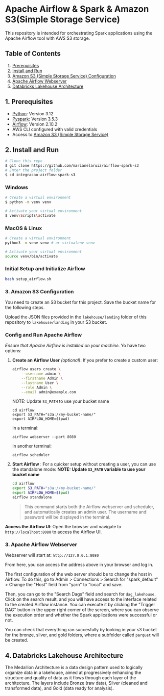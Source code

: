 # Apache Airflow & Spark & Amazon S3(Simple Storage Service)

This repository is intended for orchestrating Spark applications using the Apache Airflow tool with AWS S3 storage.

## Table of Contents

1. [Prerequisites](#prerequisites)
2. [Install and Run](#install-and-run)
3. [Amazon S3 (Simple Storage Service) Configuration](#s3-simple-storage-service-configuration)
4. [Apache Airflow Webserver](#apache-airflow-webserver)
5. [Databricks Lakehouse Architecture](#databricks-lakehouse-architecture)

## 1. Prerequisites

* [Python](https://www.python.org): Version 3.12
* [Pyspark](https://spark.apache.org/docs/latest/api/python/index.html): Version 3.5.3
* [Airflow](https://airflow.apache.org/docs/apache-airflow/stable/installation/index.html): Version 2.10.2
* AWS CLI configured with valid credentials
* Access to [Amazon S3 (Simple Storage Service)](https://aws.amazon.com/s3/)

## 2. Install and Run

```bash
# Clone this repo
$ git clone https://github.com/marianelaruiz/airflow-spark-s3
# Enter the project folder
$ cd integracao-airflow-spark-s3
```

### Windows

```bash
# Create a virtual environment
$ python -m venv venv 

# Activate your virtual environment
$ venv\Scripts\activate


```

### MacOS & Linux

```bash
# Create a virtual environment
python3 -m venv venv # or virtualenv venv

# Activate your virtual environment
source venv/bin/activate

```
### Initial Setup and Initialize Airflow
   ```bash
  bash setup_airflow.sh
   ```
### 3. Amazon S3 Configuration
You need to create an S3 bucket for this project. Save the bucket name for the following steps.

Upload the JSON files provided in the `lakehouse/landing` folder of this repository to `lakehouse/landing` in your S3 bucket.


### Config and Run Apache Airflow
*Ensure that Apache Airflow is installed on your machine.*
Yo have two options:

1. **Create an Airflow User** *(optional)*:
   If you prefer to create a custom user:
   ```bash
   airflow users create \
       --username admin \
       --firstname Admin \
       --lastname User \
       --role Admin \
       --email admin@example.com
   ```
   NOTE: Update `S3_PATH` to use your bucket name

   ``` 
   cd airflow
   export S3_PATH="s3a://my-bucket-name/"
   export AIRFLOW_HOME=$(pwd)
   ```
   
   In a terminal:
   ```    
   airflow webserver --port 8080    
   ```
   In another terminal:
   ```    
   airflow scheduler
   ```

2. **Start Airflow** :
   For a quicker setup without creating a user, you can use the standalone mode:
   **NOTE: Update `S3_PATH` variable to use your bucket name**
   ```bash
   cd airflow
   export S3_PATH="s3a://my-bucket-name/"
   export AIRFLOW_HOME=$(pwd)
   airflow standalone
   ```
   > This command starts both the Airflow webserver and scheduler, and automatically creates an admin user. The username and password will be displayed in the terminal.

**Access the Airflow UI**:
   Open the browser and navigate to `http://localhost:8080` to access the Airflow UI.

### 3. Apache Airflow Webserver

Webserver will start at: `http://127.0.0.1:8080`

From here, you can access the address above in your browser and log in. 

The first configuration of the web server should be to change the host in Airflow. To do this, go to Admin > Connections > Search for "spark_default" > Change the "Host" field from "yarn" to "local" and save.

Then, you can go to the "Search Dags" field and search for `dag_lakehouse`. Click on the search result, and you will have access to the interface related to the created Airflow instance. You can execute it by clicking the "Trigger DAG" button in the upper right corner of the screen, where you can observe the execution order and whether the Spark applications were successful or not. 

You can check that everything ran succesfully by looking in your s3 bucket for the bronze, silver, and gold folders, where a subfolder called `parquet` will be created.

## 4. Databricks Lakehouse Architecture

The Medallion Architecture is a data design pattern used to logically organize data in a lakehouse, aimed at progressively enhancing the structure and quality of data as it flows through each layer of the architecture. The layers include Bronze (raw data), Silver (cleaned and transformed data), and Gold (data ready for analysis).
